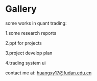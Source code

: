 # Gallery
some works in quant trading:

1.some research reports

2.ppt for projects

3.project develop plan

4.trading system ui

contact me at: huangxy17@fudan.edu.cn
